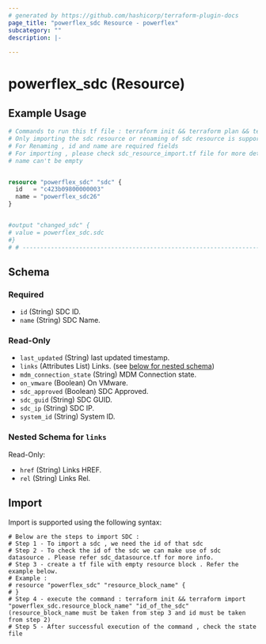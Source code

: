 ```yaml
---
# generated by https://github.com/hashicorp/terraform-plugin-docs
page_title: "powerflex_sdc Resource - powerflex"
subcategory: ""
description: |-
  
---
```


# powerflex_sdc (Resource)



## Example Usage

```terraform
# Commands to run this tf file : terraform init && terraform plan && terraform apply
# Only importing the sdc resource or renaming of sdc resource is supported
# For Renaming , id and name are required fields
# For importing , please check sdc_resource_import.tf file for more details
# name can't be empty


resource "powerflex_sdc" "sdc" {
  id   = "c423b09800000003"
  name = "powerflex_sdc26"
}


#output "changed_sdc" {
# value = powerflex_sdc.sdc
#}
# # -----------------------------------------------------------------------------------
```

<!-- schema generated by tfplugindocs -->
## Schema

### Required

- `id` (String) SDC ID.
- `name` (String) SDC Name.

### Read-Only

- `last_updated` (String) last updated timestamp.
- `links` (Attributes List) Links. (see [below for nested schema](#nestedatt--links))
- `mdm_connection_state` (String) MDM Connection state.
- `on_vmware` (Boolean) On VMware.
- `sdc_approved` (Boolean) SDC Approved.
- `sdc_guid` (String) SDC GUID.
- `sdc_ip` (String) SDC IP.
- `system_id` (String) System ID.

<a id="nestedatt--links"></a>
### Nested Schema for `links`

Read-Only:

- `href` (String) Links HREF.
- `rel` (String) Links Rel.

## Import

Import is supported using the following syntax:

```shell
# Below are the steps to import SDC :
# Step 1 - To import a sdc , we need the id of that sdc 
# Step 2 - To check the id of the sdc we can make use of sdc datasource . Please refer sdc_datasource.tf for more info.
# Step 3 - create a tf file with empty resource block . Refer the example below.
# Example :
# resource "powerflex_sdc" "resource_block_name" {
# }
# Step 4 - execute the command : terraform init && terraform import "powerflex_sdc.resource_block_name" "id_of_the_sdc" (resource_block_name must be taken from step 3 and id must be taken from step 2)
# Step 5 - After successful execution of the command , check the state file
```
